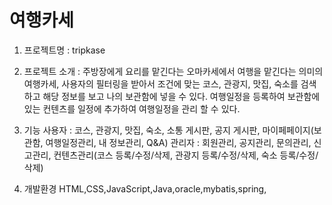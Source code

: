 # 여행카세

1. 프로젝트명 : tripkase
2. 프로젝트 소개 : 주방장에게 요리를 맡긴다는 오마카세에서 여행을 맡긴다는 의미의 여행카세,
사용자의 필터링을 받아서 조건에 맞는 코스, 관광지, 맛집, 숙소를 검색하고 해당 정보를 보고 나의 보관함에 넣을 수 있다.
여행일정을 등록하여 보관함에 있는 컨텐츠를 일정에 추가하여 여행일정을 관리 할 수 있다.

3. 기능
사용자 : 코스, 관광지, 맛집, 숙소, 소통 게시판, 공지 게시판, 마이페페이지(보관함, 여행일정관리, 내 정보관리, Q&A)
관리자 : 회원관리, 공지관리, 문의관리, 신고관리, 컨텐츠관리(코스 등록/수정/삭제, 관광지 등록/수정/삭제, 숙소 등록/수정/삭제)

4. 개발환경
HTML,CSS,JavaScript,Java,oracle,mybatis,spring,


